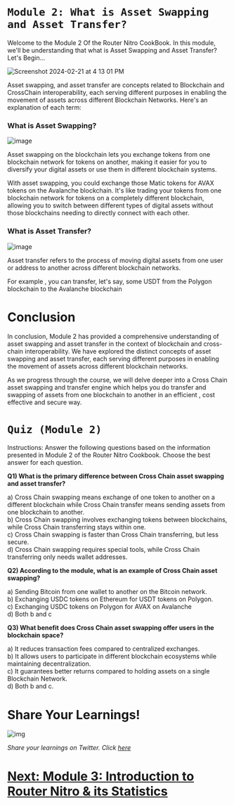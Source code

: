 # `Module 2: What is Asset Swapping and Asset Transfer?`

Welcome to the Module 2 Of the Router Nitro CookBook. In this module, we'll be understanding that what is Asset Swapping and Asset Transfer? Let's Begin...

![Screenshot 2024-02-21 at 4 13 01 PM](https://github.com/router-resources/Router-Nitro-CookBook/assets/124175970/99a5a476-f335-4fb3-ab67-71e4a993ef05)

Asset swapping, and asset transfer are concepts related to Blockchain and CrossChain interoperability, each serving different purposes in enabling the movement of assets across different Blockchain Networks. Here's an explanation of each term:

### What is Asset Swapping?

![image](https://github.com/router-resources/Router-Nitro-CookBook/assets/124175970/bd28017a-ecaf-44bd-b61a-d6484d898646)

Asset swapping on the blockchain lets you exchange tokens from one blockchain network for tokens on another, making it easier for you to diversify your digital assets or use them in different blockchain systems.

With asset swapping, you could exchange those Matic tokens for AVAX tokens on the Avalanche blockchain. It's like trading your tokens from one blockchain network for tokens on a completely different blockchain, allowing you to switch between different types of digital assets without those blockchains needing to directly connect with each other.

### What is Asset Transfer?

![image](https://github.com/router-resources/Router-Nitro-CookBook/assets/124175970/0f3dfb45-19c8-45fc-94e5-28df11e712b3)

Asset transfer refers to the process of moving digital assets from one user or address to another across different blockchain networks.

For example , you can transfer, let's say, some USDT from the Polygon blockchain to the Avalanche blockchain

# Conclusion

In conclusion, Module 2 has provided a comprehensive understanding of asset swapping and asset transfer in the context of blockchain and cross-chain interoperability. We have explored the distinct concepts of asset swapping and asset transfer, each serving different purposes in enabling the movement of assets across different blockchain networks.

As we progress through the course, we will delve deeper into a Cross Chain asset swapping and transfer engine which helps you do transfer and swapping of assets from one blockchain to another in an efficient , cost effective and secure way.

# `Quiz (Module 2)`

Instructions: Answer the following questions based on the information presented in Module 2 of the Router Nitro Cookbook. Choose the best answer for each question.

**Q1) What is the primary difference between Cross Chain asset swapping and asset transfer?**

a) Cross Chain swapping means exchange of one token to another on a different blockchain while Cross Chain transfer means sending assets from one blockchain to another.<br>
b) Cross Chain swapping involves exchanging tokens between blockchains, while Cross Chain transferring stays within one.<br>
c) Cross Chain swapping is faster than Cross Chain transferring, but less secure.<br>
d) Cross Chain swapping requires special tools, while Cross Chain transferring only needs wallet addresses.

**Q2) According to the module, what is an example of Cross Chain asset swapping?**

a) Sending Bitcoin from one wallet to another on the Bitcoin network.<br>
b) Exchanging USDC tokens on Ethereum for USDT tokens on Polygon.<br>
c) Exchanging USDC tokens on Polygon for AVAX on Avalanche<br>
d) Both b and c

**Q3) What benefit does Cross Chain asset swapping offer users in the blockchain space?**

a) It reduces transaction fees compared to centralized exchanges.<br>
b) It allows users to participate in different blockchain ecosystems while maintaining decentralization.<br>
c) It guarantees better returns compared to holding assets on a single Blockchain Network.<br>
d) Both b and c.

# Share Your Learnings!

![img](https://github.com/router-resources/Router-Nitro-CookBook/assets/124175970/23258532-0dfa-407e-b695-2ed2eb39d1bc)


*Share your learnings on Twitter. Click [here](https://clicktotweet.com/l0j5n)* 

# [Next: Module 3: Introduction to Router Nitro & its Statistics ](Module3.md)
